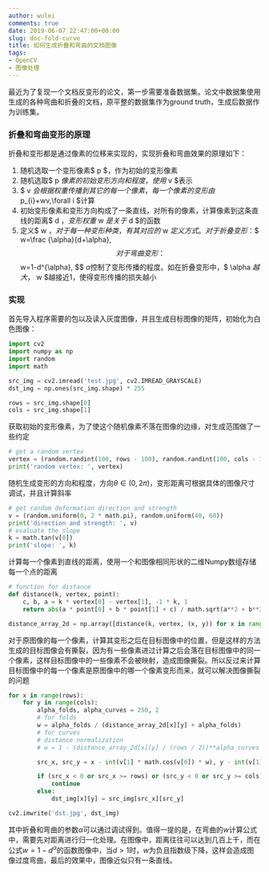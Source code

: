 ```yaml
---
author: wulei
comments: true
date: 2019-06-07 22:47:00+00:00
slug: doc-fold-curve
title: 如何生成折叠和弯曲的文档图像
tags:
- OpenCV
- 图像处理
---
```


最近为了复现一个文档反变形的论文，第一步需要准备数据集。论文中数据集使用生成的各种弯曲和折叠的文档，原平整的数据集作为ground truth，生成后数据作为训练集。

### 折叠和弯曲变形的原理
折叠和变形都是通过像素的位移来实现的，实现折叠和弯曲效果的原理如下：
1. 随机选取一个变形像素$ p $，作为初始的变形像素
2. 随机选取$ p $像素的初始变形方向和程度，使用$ v $表示
3. $ v $会根据权重传播到其它的每一个像素，每一个像素的变形由$ p_{i}+wv,\forall i $计算
4. 初始变形像素和变形方向构成了一条直线，对所有的像素，计算像素到这条直线的距离$ d $，变形权重$ w $是关于$ d $的函数
5. 定义$ w $，对于每一种变形种类，有其对应的$ w $定义方式。对于折叠变形：$$ w=\frac {\alpha}{d+\alpha}, $$
对于弯曲变形：$$ w=1-d^{\alpha}, $$
$\alpha$控制了变形传播的程度。如在折叠变形中，$ \alpha $越大，$ w $越接近1，使得变形传播的损失越小

### 实现
首先导入程序需要的包以及读入灰度图像，并且生成目标图像的矩阵，初始化为白色图像：
``` python
import cv2
import numpy as np
import random
import math

src_img = cv2.imread('test.jpg', cv2.IMREAD_GRAYSCALE)
dst_img = np.ones(src_img.shape) * 255

rows = src_img.shape[0]
cols = src_img.shape[1]
```
获取初始的变形像素，为了使这个随机像素不落在图像的边缘，对生成范围做了一些约定
``` python
# get a random vertex
vertex = (random.randint(100, rows - 100), random.randint(100, cols - 100))
print('random vertex: ', vertex)
```
随机生成变形的方向和程度，方向$\theta \in(0, 2\pi)$，变形距离可根据具体的图像尺寸调试，并且计算斜率
``` python
# get random deformation direction and strength
v = (random.uniform(0, 2 * math.pi), random.uniform(40, 60))
print('direction and strength: ', v)
# evaluate the slope
k = math.tan(v[0])
print('slope: ', k)
```
计算每一个像素到直线的距离，使用一个和图像相同形状的二维Numpy数组存储每一个点的距离
``` python
# function for distance
def distance(k, vertex, point):
    c, b, a = k * vertex[0] - vertex[1], -1 * k, 1
    return abs(a * point[0] + b * point[1] + c) / math.sqrt(a**2 + b**2)

distance_array_2d = np.array([distance(k, vertex, (x, y)) for x in range(rows) for y in range(cols)]).reshape((rows, cols))
```
对于原图像的每一个像素，计算其变形之后在目标图像中的位置，但是这样的方法生成的目标图像会有撕裂，因为有一些像素进过计算之后会落在目标图像中的同一个像素，这样目标图像中的一些像素不会被映射，造成图像撕裂。所以反过来计算目标图像中的每一个像素是原图像中的哪一个像素变形而来，就可以解决图像撕裂的问题
``` python
for x in range(rows):
    for y in range(cols):
        alpha_folds, alpha_curves = 250, 2
        # for folds
        w = alpha_folds / (distance_array_2d[x][y] + alpha_folds)
        # for curves
        # distance normalization
        # w = 1 - (distance_array_2d[x][y] / (rows / 2))**alpha_curves

        src_x, src_y = x - int(v[1] * math.cos(v[0]) * w), y - int(v[1] * math.sin(v[0]) * w)

        if (src_x < 0 or src_x >= rows) or (src_y < 0 or src_y >= cols):
            continue
        else:
            dst_img[x][y] = src_img[src_x][src_y]

cv2.imwrite('dst.jpg', dst_img)
```
其中折叠和弯曲的参数$\alpha$可以通过调试得到。值得一提的是，在弯曲的$w$计算公式中，需要先对距离进行归一化处理。在图像中，距离往往可以达到几百上千，而在公式$w=1-d^{\alpha}$的函数图像中，当$d>1$时，$w$为负且指数级下降，这样会造成图像过度弯曲，最后的效果中，图像近似只有一条直线。
